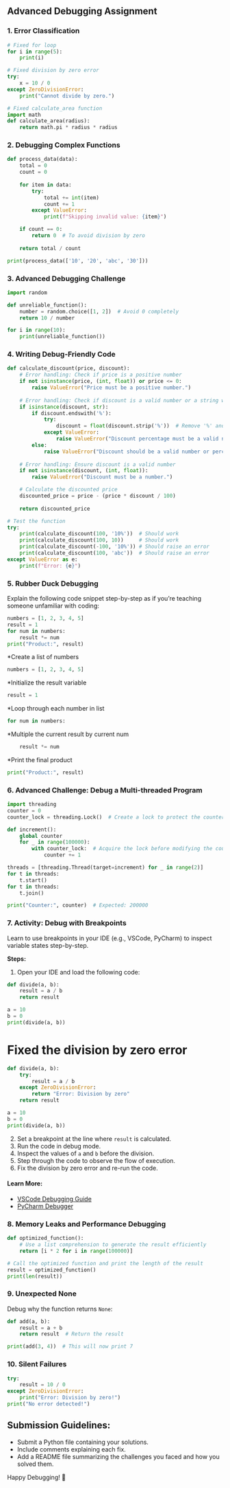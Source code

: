 ## Advanced Debugging Assignment

### 1. Error Classification
```python
# Fixed for loop
for i in range(5):
    print(i)

# Fixed division by zero error
try:
    x = 10 / 0
except ZeroDivisionError:
    print("Cannot divide by zero.")

# Fixed calculate_area function
import math
def calculate_area(radius):
    return math.pi * radius * radius
```


### 2. Debugging Complex Functions
```python
def process_data(data):
    total = 0
    count = 0
    
    for item in data:
        try:
            total += int(item)
            count += 1
        except ValueError:
            print(f"Skipping invalid value: {item}")

    if count == 0:
        return 0  # To avoid division by zero
    
    return total / count

print(process_data(['10', '20', 'abc', '30']))
```


### 3. Advanced Debugging Challenge
```python
import random

def unreliable_function():
    number = random.choice([1, 2])  # Avoid 0 completely
    return 10 / number

for i in range(10):
    print(unreliable_function())
```


### 4. Writing Debug-Friendly Code
```python
def calculate_discount(price, discount):
    # Error handling: Check if price is a positive number
    if not isinstance(price, (int, float)) or price <= 0:
        raise ValueError("Price must be a positive number.")
    
    # Error handling: Check if discount is a valid number or a string with a '%' symbol
    if isinstance(discount, str):
        if discount.endswith('%'):
            try:
                discount = float(discount.strip('%'))  # Remove '%' and convert to float
            except ValueError:
                raise ValueError("Discount percentage must be a valid number.")
        else:
            raise ValueError("Discount should be a valid number or percentage string (e.g., '10%').")
    
    # Error handling: Ensure discount is a valid number
    if not isinstance(discount, (int, float)):
        raise ValueError("Discount must be a number.")

    # Calculate the discounted price
    discounted_price = price - (price * discount / 100)
    
    return discounted_price

# Test the function
try:
    print(calculate_discount(100, '10%'))  # Should work
    print(calculate_discount(100, 10))     # Should work
    print(calculate_discount(-100, '10%')) # Should raise an error
    print(calculate_discount(100, 'abc'))  # Should raise an error
except ValueError as e:
    print(f"Error: {e}")
```

### 5. Rubber Duck Debugging

Explain the following code snippet step-by-step as if you’re teaching someone unfamiliar with coding:

```python
numbers = [1, 2, 3, 4, 5]
result = 1
for num in numbers:
    result *= num
print("Product:", result)
```
*Create a list of numbers 
```python
numbers = [1, 2, 3, 4, 5]
```
*Initialize the result variable
```python
result = 1
```
*Loop through each number in list
```python
for num in numbers:
```
*Multiple the current result by current num 
```python
    result *= num
```
*Print the final product
```python
print("Product:", result)
```

### 6. Advanced Challenge: Debug a Multi-threaded Program
```python
import threading
counter = 0
counter_lock = threading.Lock()  # Create a lock to protect the counter

def increment():
    global counter
    for _ in range(100000):
        with counter_lock:  # Acquire the lock before modifying the counter
            counter += 1

threads = [threading.Thread(target=increment) for _ in range(2)]
for t in threads:
    t.start()
for t in threads:
    t.join()

print("Counter:", counter)  # Expected: 200000
```


### 7. Activity: Debug with Breakpoints

Learn to use breakpoints in your IDE (e.g., VSCode, PyCharm) to inspect variable states step-by-step.

**Steps:**

1. Open your IDE and load the following code:

```python
def divide(a, b):
    result = a / b
    return result

a = 10
b = 0
print(divide(a, b))
```
# Fixed the division by zero error 
```python
def divide(a, b):
    try:
        result = a / b
    except ZeroDivisionError:
        return "Error: Division by zero"
    return result

a = 10
b = 0
print(divide(a, b))
```

2. Set a breakpoint at the line where `result` is calculated.
3. Run the code in debug mode.
4. Inspect the values of `a` and `b` before the division.
5. Step through the code to observe the flow of execution.
6. Fix the division by zero error and re-run the code.

#### Learn More:

- [VSCode Debugging Guide](https://code.visualstudio.com/docs/editor/debugging)
- [PyCharm Debugger](https://www.jetbrains.com/help/pycharm/debugging-your-first-python-application.html)

### 8. Memory Leaks and Performance Debugging
```python
def optimized_function():
    # Use a list comprehension to generate the result efficiently
    return [i * 2 for i in range(100000)]

# Call the optimized function and print the length of the result
result = optimized_function()
print(len(result))
```

### 9. Unexpected None

Debug why the function returns `None`:

```python
def add(a, b):
    result = a + b
    return result  # Return the result

print(add(3, 4))  # This will now print 7
```

### 10. Silent Failures
```python
try:
    result = 10 / 0
except ZeroDivisionError:
    print("Error: Division by zero!")
print("No error detected!")
```

## Submission Guidelines:

- Submit a Python file containing your solutions.
- Include comments explaining each fix.
- Add a README file summarizing the challenges you faced and how you solved them.

Happy Debugging! 🐞
